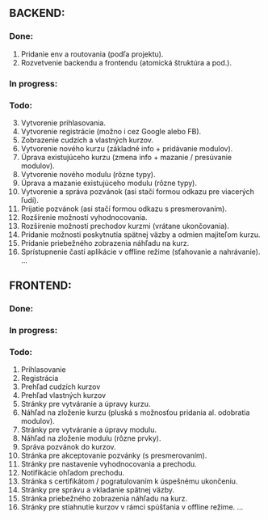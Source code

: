 ## BACKEND:

### Done:
01. Pridanie env a routovania (podľa projektu).
02. Rozvetvenie backendu a frontendu (atomická štruktúra a pod.).

### In progress:

### Todo:
03. Vytvorenie prihlasovania.
04. Vytvorenie registrácie (možno i cez Google alebo FB).
05. Zobrazenie cudzích a vlastných kurzov.
06. Vytvorenie nového kurzu (základné info + pridávanie modulov).
07. Úprava existujúceho kurzu (zmena info + mazanie / presúvanie modulov).
08. Vytvorenie nového modulu (rôzne typy).
09. Úprava a mazanie existujúceho modulu (rôzne typy).
10. Vytvorenie a správa pozvánok (asi stačí formou odkazu pre viacerých ľudí).
11. Prijatie pozvánok (asi stačí formou odkazu s presmerovaním).
12. Rozšírenie možností vyhodnocovania.
13. Rozšírenie možností prechodov kurzmi (vrátane ukončovania).
14. Pridanie možnosti poskytnutia spätnej väzby a odmien majiteľom kurzu.
15. Pridanie priebežného zobrazenia náhľadu na kurz.
16. Sprístupnenie časti aplikácie v offline režime (sťahovanie a nahrávanie).
...


## FRONTEND:

### Done:

### In progress:

### Todo:
01. Prihlasovanie
02. Registrácia
03. Prehľad cudzích kurzov
04. Prehľad vlastných kurzov
05. Stránky pre vytváranie a úpravy kurzu.
06. Náhľad na zloženie kurzu (pluská s možnosťou pridania al. odobratia modulov).
07. Stránky pre vytváranie a úpravy modulu.
08. Náhľad na zloženie modulu (rôzne prvky).
08. Správa pozvánok do kurzov.
09. Stránka pre akceptovanie pozvánky (s presmerovaním).
10. Stránky pre nastavenie vyhodnocovania a prechodu.
11. Notifikácie ohľadom prechodu.
12. Stránka s certifikátom / pogratulovaním k úspešnému ukončeniu.
13. Stránky pre správu a vkladanie spätnej väzby.
14. Stránka priebežného zobrazenia náhľadu na kurz.
15. Stránky pre stiahnutie kurzov v rámci spúšťania v offline režime.
...